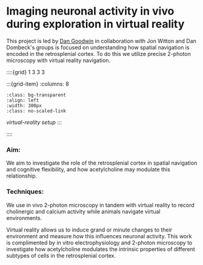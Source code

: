 # Imaging neuronal activity in vivo during exploration in virtual reality

This project is led by [Dan Goodwin](../our-team/members/dangoodwin) in collaboration with Jon Witton and Dan Dombeck's groups is focused on understanding how spatial 
navigation is encoded in the retrosplenial cortex. To do this we utilize precise 2-photon microscopy with virtual reality navigation.  


::::{grid} 1 3 3 3

:::{grid-item}
:columns: 8
```{image} ../img/projects/mouse_VR.png 
:class: bg-transparent
:align: left
:width: 300px
:class: no-scaled-link
```
_virtual-reality setup_ 
:::

::::


### Aim:
We aim to investigate the role of the retrosplenial cortex in spatial navigation and cognitive flexibility, and how acetylcholine may modulate this relationship.

### Techniques:
We use in vivo 2-photon microscopy in tandem with virtual reality to record cholinergic and calcium activity while animals navigate virtual environments. 

Virtual reality allows us to induce grand or minute changes to their environment and measure how this influences neuronal activity. This work is complimented by in vitro electrophysiology and 2-photon microscopy to investigate how acetylcholine modulates the intrinsic properties of different subtypes of cells in the retrosplenial cortex.

